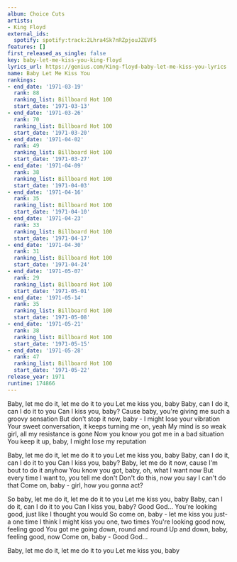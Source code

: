 ```yaml
---
album: Choice Cuts
artists:
- King Floyd
external_ids:
  spotify: spotify:track:2Lhra4Sk7nRZpjouJZEVF5
features: []
first_released_as_single: false
key: baby-let-me-kiss-you-king-floyd
lyrics_url: https://genius.com/King-floyd-baby-let-me-kiss-you-lyrics
name: Baby Let Me Kiss You
rankings:
- end_date: '1971-03-19'
  rank: 88
  ranking_list: Billboard Hot 100
  start_date: '1971-03-13'
- end_date: '1971-03-26'
  rank: 70
  ranking_list: Billboard Hot 100
  start_date: '1971-03-20'
- end_date: '1971-04-02'
  rank: 49
  ranking_list: Billboard Hot 100
  start_date: '1971-03-27'
- end_date: '1971-04-09'
  rank: 38
  ranking_list: Billboard Hot 100
  start_date: '1971-04-03'
- end_date: '1971-04-16'
  rank: 35
  ranking_list: Billboard Hot 100
  start_date: '1971-04-10'
- end_date: '1971-04-23'
  rank: 33
  ranking_list: Billboard Hot 100
  start_date: '1971-04-17'
- end_date: '1971-04-30'
  rank: 31
  ranking_list: Billboard Hot 100
  start_date: '1971-04-24'
- end_date: '1971-05-07'
  rank: 29
  ranking_list: Billboard Hot 100
  start_date: '1971-05-01'
- end_date: '1971-05-14'
  rank: 35
  ranking_list: Billboard Hot 100
  start_date: '1971-05-08'
- end_date: '1971-05-21'
  rank: 38
  ranking_list: Billboard Hot 100
  start_date: '1971-05-15'
- end_date: '1971-05-28'
  rank: 47
  ranking_list: Billboard Hot 100
  start_date: '1971-05-22'
release_year: 1971
runtime: 174866
---
```

Baby, let me do it, let me do it to you
Let me kiss you, baby
Baby, can I do it, can I do it to you
Can I kiss you, baby?
Cause baby, you're giving me such a groovy sensation
But don't stop it now, baby - I might lose your vibration
Your sweet conversation, it keeps turning me on, yeah
My mind is so weak girl, all my resistance is gone
Now you know you got me in a bad situation
You keep it up, baby, I might lose my reputation

Baby, let me do it, let me do it to you
Let me kiss you, baby
Baby, can I do it, can I do it to you
Can I kiss you, baby?
Baby, let me do it now, cause I'm bout to do it anyhow
You know you got, baby, oh, what I want now
But every time I want to, you tell me don't
Don't do this, now you say I can't do that
Come on, baby - girl, how you gonna act?

So baby, let me do it, let me do it to you
Let me kiss you, baby
Baby, can I do it, can I do it to you
Can I kiss you, baby?
Good God...
You're looking good, just like I thought you would
So come on, baby - let me kiss you just-a one time
I think I might kiss you one, two times
You're looking good now, feeling good
You got me going down, round and round
Up and down, baby, feeling good, now
Come on, baby - Good God...

Baby, let me do it, let me do it to you
Let me kiss you, baby
